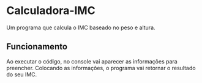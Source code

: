 # Calculadora-IMC
Um programa que calcula o IMC baseado no peso e altura.

## Funcionamento
Ao executar o código, no console vai aparecer as informações para preencher.
Colocando as informações, o programa vai retornar o resultado do seu IMC.
